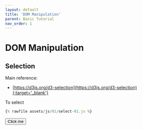 ```yaml
---
layout: default
title: 'DOM Manipulation'
parent: Basic Tutorial
nav_order: 1
---
```


# DOM Manipulation


## Selection

Main reference: 
- [https://d3js.org/d3-selection](https://d3js.org/d3-selection){:target='_blank'}

To select 

```javascript
{% rawfile assets/js/01/select-01.js %}
```

<script src="{{ '/assets/js/01/select-01.js' | relative_url }}"></script>
<button type="button" class="btn" id="ex1" onclick="select()">Click me</button>
